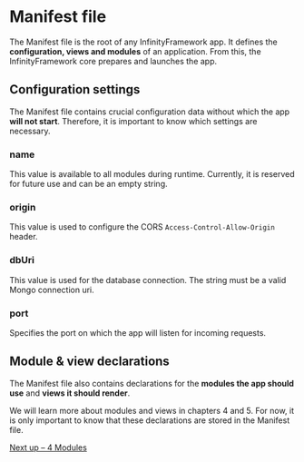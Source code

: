 # Manifest file

The Manifest file is the root of any InfinityFramework app. It defines the **configuration, views and modules** of an application. From this, the InfinityFramework core prepares and launches the app.

## Configuration settings

The Manifest file contains crucial configuration data without which the app **will not start**. Therefore, it is important to know which settings are necessary.

### name

This value is available to all modules during runtime. Currently, it is reserved for future use and can be an empty string.

### origin

This value is used to configure the CORS `Access-Control-Allow-Origin` header.

### dbUri

This value is used for the database connection. The string must be a valid Mongo connection uri.

### port

Specifies the port on which the app will listen for incoming requests.

## Module & view declarations

The Manifest file also contains declarations for the **modules the app should use** and **views it should render**.

We will learn more about modules and views in chapters 4 and 5. For now, it is only important to know that these declarations are stored in the Manifest file.

[Next up – 4 Modules](https://github.com/infinity-frame/infinityframework/blob/main/docs/4%20Modules.md)
